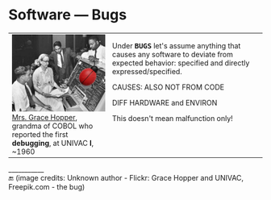 # Software &mdash; Bugs

<table><tr valign="top"><td><picture><img alt="&nbsp;UNIVAC 1 console, ~1960" src="../../../../../_rsc/_img/photo/hist/1960.Univac1.GraceHopper_wMoth.jpg"></picture><br />
<a href="../../../../../pencraft/README+/quotes/README+/contributors/README.md#Grace-Hopper">Mrs.&nbsp;Grace Hopper</a>, grandma of COBOL who reported the first <b>debugging</b>, at UNIVAC&nbsp;<b>I</b>, ~1960
</td><td>
<p>Under <samp><b>BUGS</b></samp> let's assume anything that causes any software to deviate from expected behavior: specified and directly expressed/specified.</p>

CAUSES: ALSO NOT FROM CODE

DIFF HARDWARE and ENVIRON

This doesn't mean malfunction only!
  
</td></tr></table>

\___________\
🔚 (image credits: Unknown author - Flickr: Grace Hopper and UNIVAC, Freepik.com - the bug)
